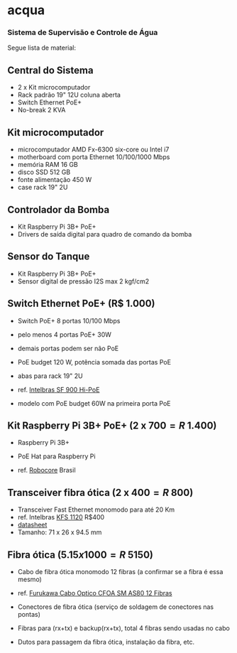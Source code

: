 # acqua
### Sistema de Supervisão e Controle de Água

Segue lista de material:

## Central do Sistema

- 2 x Kit microcomputador
- Rack padrão 19" 12U coluna aberta
- Switch Ethernet PoE+
- No-break 2 KVA

## Kit microcomputador

- microcomputador AMD Fx-6300 six-core ou Intel i7
- motherboard com porta Ethernet 10/100/1000 Mbps
- memória RAM 16 GB
- disco SSD 512 GB
- fonte alimentação 450 W
- case rack 19" 2U

## Controlador da Bomba

- Kit Raspberry Pi 3B+ PoE+
- Drivers de saída digital para quadro de comando da bomba

## Sensor do Tanque

- Kit Raspberry Pi 3B+ PoE+
- Sensor digital de pressão I2S max 2 kgf/cm2

## Switch Ethernet PoE+ (R$ 1.000)

- Switch PoE+ 8 portas 10/100 Mbps
- pelo menos 4 portas PoE+ 30W 
- demais portas podem ser não PoE
- PoE budget 120 W, potência somada das portas PoE
- abas para rack 19" 2U

- ref. [Intelbras SF 900 Hi-PoE](https://www.intelbras.com/pt-br/switch-9-portas-fast-ethernet-8-portas-poe-sf-900-hi-poe)
- modelo com PoE budget 60W na primeira porta PoE

## Kit Raspberry Pi 3B+ PoE+ (2 x $700 = R$ 1.400)

- Raspberry Pi 3B+
- PoE Hat para Raspberry Pi

- ref. [Robocore](https://www.robocore.net/hat-raspberry-pi/poe-hat-raspberry-pi) Brasil

## Transceiver fibra ótica (2 x $400 = R$ 800)

- Transceiver Fast Ethernet monomodo para até 20 Km
- ref. Intelbras [KFS 1120](https://www.intelbras.com/pt-br/conversor-de-midia-fast-ethernet-monomodo-kfs-1120) R$400
- [datasheet](http://backend.intelbras.com/sites/default/files/2020-05/Datasheet-KFM-112-1120-KFMD-1120-A-B-KGM-115-KGS-1120-KGSD-1120-A-B-03.20_2.pdf)
- Tamanho: 71 x 26 x 94.5 mm

## Fibra ótica ($5.15 x 1000 = R$ 5150)

- Cabo de fibra ótica monomodo 12 fibras (a confirmar se a fibra é essa mesmo)
- ref. [Furukawa Cabo Optico CFOA SM AS80 12 Fibras](https://netcomputadores.com.br/p/17045113-furukawa-cabo-optico-cfoa/91055)

- Conectores de fibra ótica (serviço de soldagem de conectores nas pontas)
- Fibras para (rx+tx) e backup(rx+tx), total 4 fibras sendo usadas no cabo
- Dutos para passagem da fibra ótica, instalação da fibra, etc.
